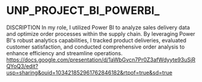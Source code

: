 # UNP_PROJECT_BI_POWERBI_
DISCRIPTION In my role, I utilized Power BI to analyze sales delivery data and optimize order processes within the supply chain. By leveraging Power BI's robust analytics capabilities, I tracked product deliveries, evaluated customer satisfaction, and conducted comprehensive order analysis to enhance efficiency and streamline operations.
https://docs.google.com/presentation/d/1aWbGvcn7Pr0Z3afWdyyte93uSjRQYoQ3/edit?usp=sharing&ouid=103421852961762846182&rtpof=true&sd=true
